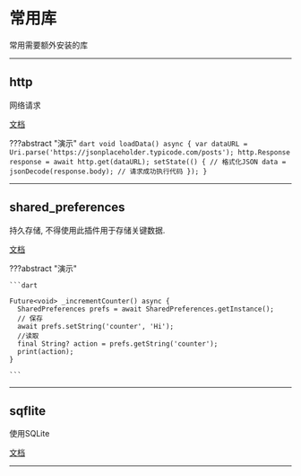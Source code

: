 # 常用库

常用需要额外安装的库


---
## http

网络请求

[文档](https://pub.dev/packages/http/install)

???abstract "演示"
    ```dart
    void loadData() async {
        var dataURL = Uri.parse('https://jsonplaceholder.typicode.com/posts');
        http.Response response = await http.get(dataURL);
        setState(() {
            // 格式化JSON
            data = jsonDecode(response.body);
            // 请求成功执行代码
        });
    }
    ```

---
## shared_preferences

持久存储, 不得使用此插件用于存储关键数据.

[文档](https://pub.flutter-io.cn/packages/shared_preferences)

???abstract "演示"

    ```dart
    
    Future<void> _incrementCounter() async {
      SharedPreferences prefs = await SharedPreferences.getInstance();
      // 保存
      await prefs.setString('counter', 'Hi');
      //读取
      final String? action = prefs.getString('counter');
      print(action);
    }
    
    ```

---
## sqflite

使用SQLite

[文档](https://pub.flutter-io.cn/packages/sqflite)

---


